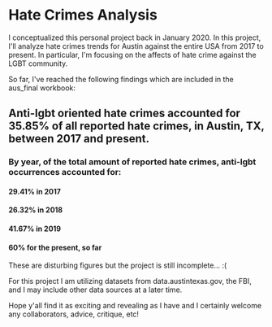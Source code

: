 # Hate Crimes Analysis
I conceptualized this personal project back in January 2020. In this project, I'll analyze hate crimes trends for Austin against the entire USA from 2017 to present. In particular, I'm focusing on the affects of hate crime against the LGBT community. 

So far, I've reached the following findings which are included in the aus_final workbook: 

## Anti-lgbt oriented hate crimes accounted for 35.85% of all reported hate crimes, in Austin, TX, between 2017 and present. 
### By year, of the total amount of reported hate crimes, anti-lgbt occurrences accounted for:
#### 29.41% in 2017
#### 26.32% in 2018
#### 41.67% in 2019
#### 60% for the present, so far

These are disturbing figures but the project is still incomplete... :( 

For this project I am utilizing datasets from data.austintexas.gov, the FBI, and I may include other data sources at a later time. 

Hope y'all find it as exciting and revealing as I have and I certainly welcome any collaborators, advice, critique, etc!
